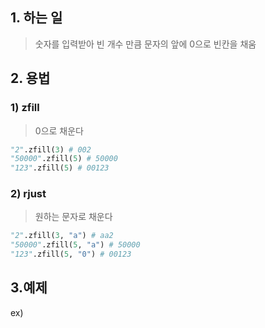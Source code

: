## 1. 하는 일
> 숫자를 입력받아 빈 개수 만큼 문자의 앞에 0으로 빈칸을 채움

## 2. 용법
### 1) zfill
> 0으로 채운다
```python
"2".zfill(3) # 002
"50000".zfill(5) # 50000
"123".zfill(5) # 00123
```

### 2) rjust
>원하는 문자로 채운다
```python
"2".zfill(3, "a") # aa2
"50000".zfill(5, "a") # 50000
"123".zfill(5, "0") # 00123
```

## 3.예제
>
   ex) 
```python

```